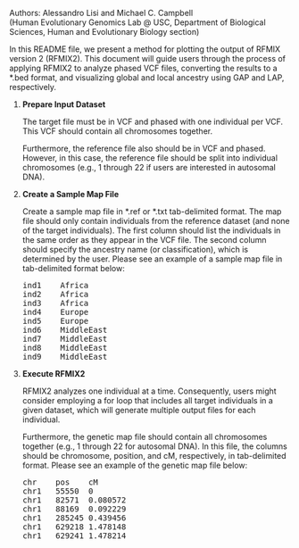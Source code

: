Authors: Alessandro Lisi and Michael C. Campbell  
(Human Evolutionary Genomics Lab @ USC, Department of Biological Sciences, Human and Evolutionary Biology section)

In this README file, we present a method for plotting the output of RFMIX version 2 (RFMIX2). This document will guide users through the process of applying RFMIX2 to analyze phased VCF files, converting the results to a *.bed format, and visualizing global and local ancestry using GAP and LAP, respectively.

1. **Prepare Input Dataset**

   The target file must be in VCF and phased with one individual per VCF. This VCF should contain all chromosomes together. 

   Furthermore, the reference file also should be in VCF and phased. However, in this case, the reference file should be split into individual chromosomes (e.g., 1 through 22 if users are interested in autosomal DNA).

2. **Create a Sample Map File**

   Create a sample map file in *.ref or *.txt tab-delimited format. The map file should only contain individuals from the reference dataset (and none of the target individuals). The first column should list the individuals in the same order as they appear in the VCF file. The second column should specify the ancestry name (or classification), which is determined by the user. Please see an example of a sample map file in tab-delimited format below:

   <pre>
   ind1    Africa 
   ind2    Africa 
   ind3    Africa 
   ind4    Europe 
   ind5    Europe 
   ind6    MiddleEast
   ind7    MiddleEast 
   ind8    MiddleEast 
   ind9    MiddleEast 
   </pre>

3. **Execute RFMIX2**

   RFMIX2 analyzes one individual at a time. Consequently, users might consider employing a for loop that includes all target individuals in a given dataset, which will generate multiple output files for each individual.

   Furthermore, the genetic map file should contain all chromosomes together (e.g., 1 through 22 for autosomal DNA). In this file, the columns should be chromosome, position, and cM, respectively, in tab-delimited format. Please see an example of the genetic map file below:

   <pre>
   chr    pos    cM
   chr1   55550  0
   chr1   82571  0.080572
   chr1   88169  0.092229
   chr1   285245 0.439456
   chr1   629218 1.478148
   chr1   629241 1.478214
   </pre>
